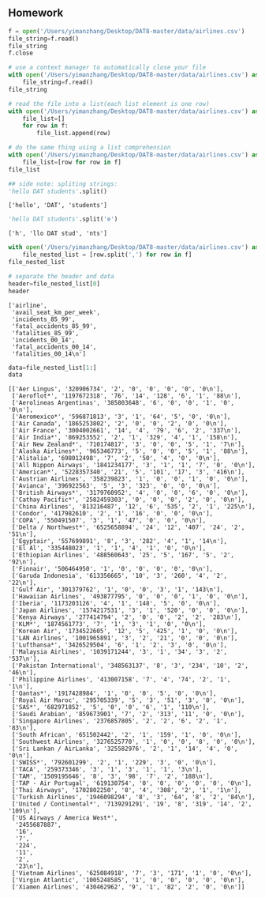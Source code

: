 ## Homework 


```python
f = open('/Users/yimanzhang/Desktop/DAT8-master/data/airlines.csv')
file_string=f.read()
file_string
f.close
```


```python
# use a context manager to automatically close your file
with open('/Users/yimanzhang/Desktop/DAT8-master/data/airlines.csv') as f:
    file_string=f.read()
file_string
```


```python
# read the file into a list(each list element is one row)
with open('/Users/yimanzhang/Desktop/DAT8-master/data/airlines.csv') as f:
    file_list=[]
    for row in f:
        file_list.append(row)
```


```python
# do the same thing using a list comprehension
with open('/Users/yimanzhang/Desktop/DAT8-master/data/airlines.csv') as f:
    file_list=[row for row in f]
file_list
```


```python
## side note: spliting strings:
'hello DAT students'.split()
```




    ['hello', 'DAT', 'students']




```python
'hello DAT students'.split('e')
```




    ['h', 'llo DAT stud', 'nts']




```python
with open('/Users/yimanzhang/Desktop/DAT8-master/data/airlines.csv') as f:
    file_nested_list = [row.split(',') for row in f]
file_nested_list
```


```python
# separate the header and data
header=file_nested_list[0]
header
```




    ['airline',
     'avail_seat_km_per_week',
     'incidents_85_99',
     'fatal_accidents_85_99',
     'fatalities_85_99',
     'incidents_00_14',
     'fatal_accidents_00_14',
     'fatalities_00_14\n']




```python
data=file_nested_list[1:]
data
```




    [['Aer Lingus', '320906734', '2', '0', '0', '0', '0', '0\n'],
     ['Aeroflot*', '1197672318', '76', '14', '128', '6', '1', '88\n'],
     ['Aerolineas Argentinas', '385803648', '6', '0', '0', '1', '0', '0\n'],
     ['Aeromexico*', '596871813', '3', '1', '64', '5', '0', '0\n'],
     ['Air Canada', '1865253802', '2', '0', '0', '2', '0', '0\n'],
     ['Air France', '3004002661', '14', '4', '79', '6', '2', '337\n'],
     ['Air India*', '869253552', '2', '1', '329', '4', '1', '158\n'],
     ['Air New Zealand*', '710174817', '3', '0', '0', '5', '1', '7\n'],
     ['Alaska Airlines*', '965346773', '5', '0', '0', '5', '1', '88\n'],
     ['Alitalia', '698012498', '7', '2', '50', '4', '0', '0\n'],
     ['All Nippon Airways', '1841234177', '3', '1', '1', '7', '0', '0\n'],
     ['American*', '5228357340', '21', '5', '101', '17', '3', '416\n'],
     ['Austrian Airlines', '358239823', '1', '0', '0', '1', '0', '0\n'],
     ['Avianca', '396922563', '5', '3', '323', '0', '0', '0\n'],
     ['British Airways*', '3179760952', '4', '0', '0', '6', '0', '0\n'],
     ['Cathay Pacific*', '2582459303', '0', '0', '0', '2', '0', '0\n'],
     ['China Airlines', '813216487', '12', '6', '535', '2', '1', '225\n'],
     ['Condor', '417982610', '2', '1', '16', '0', '0', '0\n'],
     ['COPA', '550491507', '3', '1', '47', '0', '0', '0\n'],
     ['Delta / Northwest*', '6525658894', '24', '12', '407', '24', '2', '51\n'],
     ['Egyptair', '557699891', '8', '3', '282', '4', '1', '14\n'],
     ['El Al', '335448023', '1', '1', '4', '1', '0', '0\n'],
     ['Ethiopian Airlines', '488560643', '25', '5', '167', '5', '2', '92\n'],
     ['Finnair', '506464950', '1', '0', '0', '0', '0', '0\n'],
     ['Garuda Indonesia', '613356665', '10', '3', '260', '4', '2', '22\n'],
     ['Gulf Air', '301379762', '1', '0', '0', '3', '1', '143\n'],
     ['Hawaiian Airlines', '493877795', '0', '0', '0', '1', '0', '0\n'],
     ['Iberia', '1173203126', '4', '1', '148', '5', '0', '0\n'],
     ['Japan Airlines', '1574217531', '3', '1', '520', '0', '0', '0\n'],
     ['Kenya Airways', '277414794', '2', '0', '0', '2', '2', '283\n'],
     ['KLM*', '1874561773', '7', '1', '3', '1', '0', '0\n'],
     ['Korean Air', '1734522605', '12', '5', '425', '1', '0', '0\n'],
     ['LAN Airlines', '1001965891', '3', '2', '21', '0', '0', '0\n'],
     ['Lufthansa*', '3426529504', '6', '1', '2', '3', '0', '0\n'],
     ['Malaysia Airlines', '1039171244', '3', '1', '34', '3', '2', '537\n'],
     ['Pakistan International', '348563137', '8', '3', '234', '10', '2', '46\n'],
     ['Philippine Airlines', '413007158', '7', '4', '74', '2', '1', '1\n'],
     ['Qantas*', '1917428984', '1', '0', '0', '5', '0', '0\n'],
     ['Royal Air Maroc', '295705339', '5', '3', '51', '3', '0', '0\n'],
     ['SAS*', '682971852', '5', '0', '0', '6', '1', '110\n'],
     ['Saudi Arabian', '859673901', '7', '2', '313', '11', '0', '0\n'],
     ['Singapore Airlines', '2376857805', '2', '2', '6', '2', '1', '83\n'],
     ['South African', '651502442', '2', '1', '159', '1', '0', '0\n'],
     ['Southwest Airlines', '3276525770', '1', '0', '0', '8', '0', '0\n'],
     ['Sri Lankan / AirLanka', '325582976', '2', '1', '14', '4', '0', '0\n'],
     ['SWISS*', '792601299', '2', '1', '229', '3', '0', '0\n'],
     ['TACA', '259373346', '3', '1', '3', '1', '1', '3\n'],
     ['TAM', '1509195646', '8', '3', '98', '7', '2', '188\n'],
     ['TAP - Air Portugal', '619130754', '0', '0', '0', '0', '0', '0\n'],
     ['Thai Airways', '1702802250', '8', '4', '308', '2', '1', '1\n'],
     ['Turkish Airlines', '1946098294', '8', '3', '64', '8', '2', '84\n'],
     ['United / Continental*', '7139291291', '19', '8', '319', '14', '2', '109\n'],
     ['US Airways / America West*',
      '2455687887',
      '16',
      '7',
      '224',
      '11',
      '2',
      '23\n'],
     ['Vietnam Airlines', '625084918', '7', '3', '171', '1', '0', '0\n'],
     ['Virgin Atlantic', '1005248585', '1', '0', '0', '0', '0', '0\n'],
     ['Xiamen Airlines', '430462962', '9', '1', '82', '2', '0', '0\n']]


```python

```

